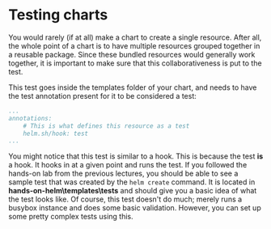 # Testing charts

You would rarely (if at all) make a chart to create a single resource. After all, the whole point of a chart is to have multiple resources grouped together in a reusable package. Since these bundled resources would generally work together, it is important to make sure that this collaborativeness is put to the test.

This test goes inside the templates folder of your chart, and needs to have the test annotation present for it to be considered a test:

```yaml
...
annotations:
    # This is what defines this resource as a test
    helm.sh/hook: test
...
```

You might notice that this test is similar to a hook. This is because the test **is** a hook. It hooks in at a given point and runs the test. If you followed the hands-on lab from the previous lectures, you should be able to see a sample test that was created by the ```helm create``` command. It is located in **hands-on-helm\templates\tests** and should give you a basic idea of what the test looks like. Of course, this test doesn't do much; merely runs a busybox instance and does some basic validation. However, you can set up some pretty complex tests using this.
